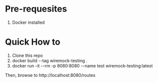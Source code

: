 # Pre-requesites
1) Docker installed

# Quick How to
1) Clone this repo
1) docker build --tag wiremock-testing .
1) docker run -it --rm -p 8080:8080 --name test wiremock-testing:latest

Then, browse to http://localhost:8080/routes